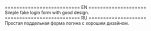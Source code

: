 ========================== EN ====================   
Simple fake login form with good design.   
========================== RU ====================   
Простая поддельная форма логина с хорошим дизайном.
